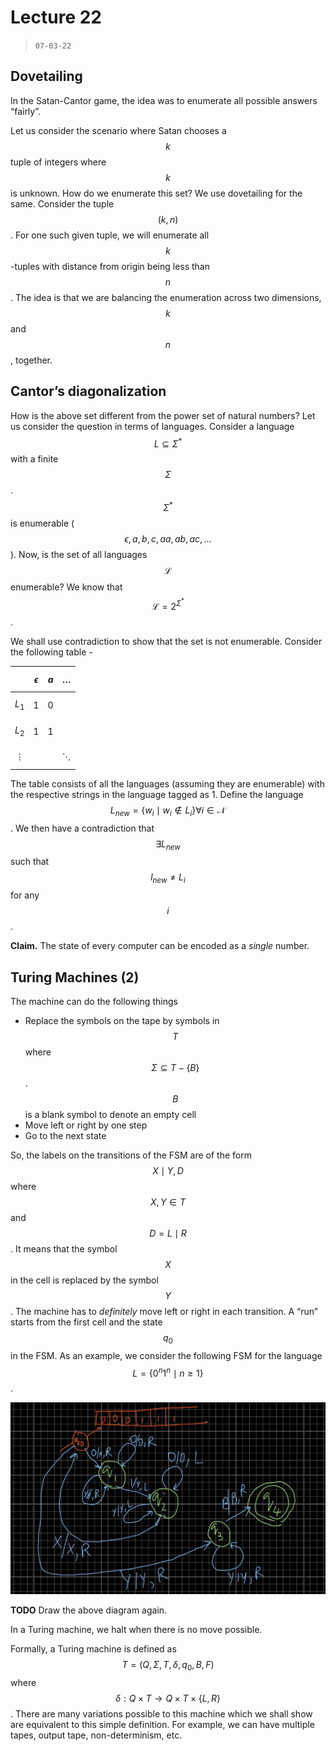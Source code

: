 # Lecture 22

> `07-03-22`

## Dovetailing

In the Satan-Cantor game, the idea was to enumerate all possible answers “fairly”. 

Let us consider the scenario where Satan chooses a $$k$$ tuple of integers where $$k$$ is unknown. How do we enumerate this set? We use dovetailing for the same. Consider the tuple $$(k, n)$$. For one such given tuple, we will enumerate all $$k$$-tuples with distance from origin being less than $$n$$. The idea is that we are balancing the enumeration across two dimensions, $$k$$ and $$n$$, together. 

## Cantor’s diagonalization

How is the above set different from the power set of natural numbers? Let us consider the question in terms of languages. Consider a language $$L \subseteq \Sigma^*$$ with a finite $$\Sigma$$. $$\Sigma^*$$ is enumerable ($$\epsilon, a, b, c, aa, ab, ac, \dots$$). Now, is the set of all languages $$\mathcal L$$ enumerable? We know that $$\mathcal L = 2^{\Sigma^*}$$. 

We shall use contradiction to show that the set is not enumerable. Consider the following table - 

|            | $$\epsilon$$ | $$a$$ | $$\dots$$  |
| ---------- | ------------ | ----- | ---------- |
| $$L_1$$    | 1            | 0     |            |
| $$L_2$$    | 1            | 1     |            |
| $$\vdots$$ |              |       | $$\ddots$$ |

The table consists of all the languages (assuming they are enumerable) with the respective strings in the language tagged as 1. Define the language $$L_{new} = \{w_i \mid w_i \not \in L_i\} \forall i \in \mathcal N$$. We then have a contradiction that $$\exists L_{new}$$ such that $$l_{new} \neq L_i$$ for any $$i$$. 

**Claim.** The state of every computer can be encoded as a *single* number.

## Turing Machines (2)

The machine can do the following things

- Replace the symbols on the tape by symbols in $$T$$ where $$\Sigma \subseteq T - \{B\}$$. $$B$$ is a blank symbol to denote an empty cell
- Move left or right by one step
- Go to the next state

So, the labels on the transitions of the FSM are of the form $$X \mid Y, D$$ where $$X, Y \in T$$ and $$D = L \mid R$$. It means that the symbol $$X$$ in the cell is replaced by the symbol $$Y$$. The machine has to *definitely* move left or right in each transition. A “run” starts from the first cell and the state $$q_0$$ in the FSM. As an example, we consider the following FSM for the language $$L = \{0^n1^n \mid n \geq 1\}$$. 

![image-20220312155130493](assets/image-20220312155130493.png)

**TODO** Draw the above diagram again.

In a Turing machine, we halt when there is no move possible.  

Formally, a Turing machine is defined as $$T = (Q, \Sigma, T, \delta, q_0, B, F)$$ where $$\delta: Q \times T \to Q \times T \times \{L, R\}$$. There are many variations possible to this machine which we shall show are equivalent to this simple definition. For example, we can have multiple tapes, output tape, non-determinism, etc.

 